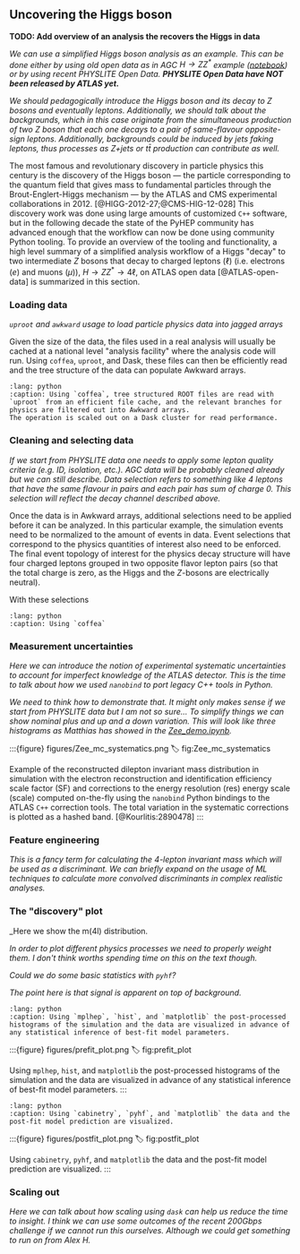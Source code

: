 ## Uncovering the Higgs boson

**TODO: Add overview of an analysis the recovers the Higgs in data**

_We can use a simplified Higgs boson analysis as an example.
This can be done either by using old open data as in AGC $H \to ZZ^*$ example ([notebook](https://agc.readthedocs.io/en/latest/atlas-open-data-hzz/HZZ_analysis_pipeline.html#ATLAS-Open-Data-H\rightarrow-ZZ^\star-with-ServiceX,-coffea,-cabinetry-&-pyhf)) or by using recent PHYSLITE Open Data.
**PHYSLITE Open Data have NOT been released by ATLAS yet.**_

_We should pedagogically introduce the Higgs boson and its decay to Z bosons and eventually leptons.
Additionally, we should talk about the backgrounds, which in this case originate from the simultaneous production of two Z boson that each one decays to a pair of same-flavour opposite-sign leptons.
Additionally, backgrounds could be induced by jets faking leptons, thus processes as Z+jets or $t\bar{t}$ production can contribute as well._

The most famous and revolutionary discovery in particle physics this century is the discovery of the Higgs boson &mdash; the particle corresponding to the quantum field that gives mass to fundamental particles through the Brout-Englert-Higgs mechanism &mdash; by the ATLAS and CMS experimental collaborations in 2012. [@HIGG-2012-27;@CMS-HIG-12-028]
This discovery work was done using large amounts of customized `C++` software, but in the following decade the state of the PyHEP community has advanced enough that the workflow can now be done using community Python tooling.
To provide an overview of the tooling and functionality, a high level summary of a simplified analysis workflow of a Higgs "decay" to two intermediate $Z$ bosons that decay to charged leptons $(\ell)$ (i.e. electrons ($e$) and muons ($\mu$)), $H \to Z Z^{*} \to 4 \ell$, on ATLAS open data [@ATLAS-open-data] is summarized in this section.

### Loading data

_`uproot` and `awkward` usage to load particle physics data into jagged arrays_

Given the size of the data, the files used in a real analysis will usually be cached at a national level "analysis facility" where the analysis code will run.
Using `coffea`, `uproot`, and Dask, these files can then be efficiently read and the tree structure of the data can populate Awkward arrays.

<!-- https://mystmd.org/guide/directives#directive-include -->
```{include} code/read.py
:lang: python
:caption: Using `coffea`, tree structured ROOT files are read with `uproot` from an efficient file cache, and the relevant branches for physics are filtered out into Awkward arrays.
The operation is scaled out on a Dask cluster for read performance.
```

### Cleaning and selecting data

_If we start from PHYSLITE data one needs to apply some lepton quality criteria (e.g. ID, isolation, etc.).
AGC data will be probably cleaned already but we can still describe.
Data selection refers to something like 4 leptons that have the same flavour in pairs and each pair has sum of charge 0.
This selection will reflect the decay channel described above._

Once the data is in Awkward arrays, additional selections need to be applied before it can be analyzed.
In this particular example, the simulation events need to be normalized to the amount of events in data.
Event selections that correspond to the physics quantities of interest also need to be enforced.
The final event topology of interest for the physics decay structure will have four charged leptons grouped in two opposite flavor lepton pairs (so that the total charge is zero, as the Higgs and the $Z$-bosons are electrically neutral).

With these selections

```{include} code/coffea.py
:lang: python
:caption: Using `coffea`
```

### Measurement uncertainties

_Here we can introduce the notion of experimental systematic uncertainties to account for imperfect knowledge of the ATLAS detector.
This is the time to talk about how we used `nanobind` to port legacy C++ tools in Python._

_We need to think how to demonstrate that.
It might only makes sense if we start from PHYSLITE data but I am not so sure...
To simplify things we can show nominal plus and up and a down variation.
This will look like three histograms as Matthias has showed in the [Zee_demo.ipynb](https://gitlab.cern.ch/gstark/pycolumnarprototype/-/blob/py_el_tool_test/Zee_demo.ipynb)._

:::{figure} figures/Zee_mc_systematics.png
:label: fig:Zee_mc_systematics

Example of the reconstructed dilepton invariant mass distribution in simulation with the electron reconstruction and identification efficiency scale factor (SF) and corrections to the energy resolution (res) energy scale (scale) computed on-the-fly using the `nanobind` Python bindings to the ATLAS `C++` correction tools.
The total variation in the systematic corrections is plotted as a hashed band. [@Kourlitis:2890478]
:::

### Feature engineering

_This is a fancy term for calculating the 4-lepton invariant mass which will be used as a discriminant.
We can briefly expand on the usage of ML techniques to calculate more convolved discriminants in complex realistic analyses._

### The "discovery" plot

_Here we show the m(4l) distribution.

_In order to plot different physics processes we need to properly weight them.
I don't think worths spending time on this on the text though._

_Could we do some basic statistics with `pyhf`?_

_The point here is that signal is apparent on top of background._


```{include} code/prefit_plot.py
:lang: python
:caption: Using `mplhep`, `hist`, and `matplotlib` the post-processed histograms of the simulation and the data are visualized in advance of any statistical inference of best-fit model parameters.
```

:::{figure} figures/prefit_plot.png
:label: fig:prefit_plot

Using `mplhep`, `hist`, and `matplotlib` the post-processed histograms of the simulation and the data are visualized in advance of any statistical inference of best-fit model parameters.
:::

```{include} code/postfit_plot.py
:lang: python
:caption: Using `cabinetry`, `pyhf`, and `matplotlib` the data and the post-fit model prediction are visualized.
```

:::{figure} figures/postfit_plot.png
:label: fig:postfit_plot

Using `cabinetry`, `pyhf`, and `matplotlib` the data and the post-fit model prediction are visualized.
:::

### Scaling out

_Here we can talk about how scaling using `dask` can help us reduce the time to insight.
I think we can use some outcomes of the recent 200Gbps challenge if we cannot run this ourselves.
Although we could get something to run on from Alex H._
